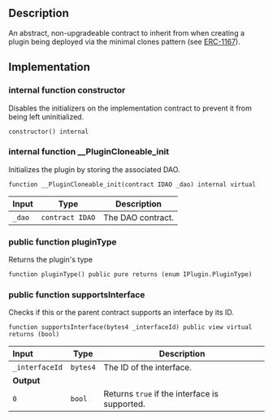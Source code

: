 ## Description

An abstract, non-upgradeable contract to inherit from when creating a plugin being deployed via the minimal clones pattern (see [ERC-1167](https://eips.ethereum.org/EIPS/eip-1167)).

## Implementation

### internal function constructor

Disables the initializers on the implementation contract to prevent it from being left uninitialized.

```solidity
constructor() internal
```

### internal function \_\_PluginCloneable_init

Initializes the plugin by storing the associated DAO.

```solidity
function __PluginCloneable_init(contract IDAO _dao) internal virtual
```

| Input  | Type            | Description       |
| :----- | --------------- | ----------------- |
| `_dao` | `contract IDAO` | The DAO contract. |

### public function pluginType

Returns the plugin's type

```solidity
function pluginType() public pure returns (enum IPlugin.PluginType)
```

### public function supportsInterface

Checks if this or the parent contract supports an interface by its ID.

```solidity
function supportsInterface(bytes4 _interfaceId) public view virtual returns (bool)
```

| Input          | Type     | Description                                   |
| :------------- | -------- | --------------------------------------------- |
| `_interfaceId` | `bytes4` | The ID of the interface.                      |
| **Output**     |          |
| `0`            | `bool`   | Returns `true` if the interface is supported. |

<!--CONTRACT_END-->
